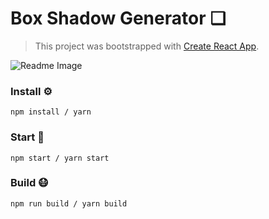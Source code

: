 # Box Shadow Generator ❏
> This project was bootstrapped with [Create React App](https://github.com/facebook/create-react-app).

![Readme Image](https://i.imgur.com/N6YOzZs.png)

### Install ⚙️

```
npm install / yarn
```

### Start 🏃

```
npm start / yarn start
```

### Build 😷

```
npm run build / yarn build
```

